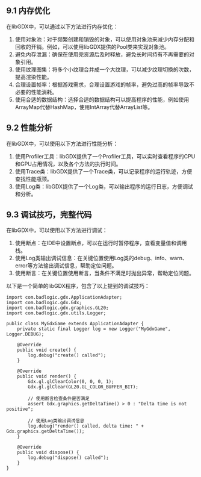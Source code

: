## 9.1 内存优化

在libGDX中，可以通过以下方法进行内存优化：

1. 使用对象池：对于频繁创建和销毁的对象，可以使用对象池来减少内存分配和回收的开销。例如，可以使用libGDX提供的Pool类来实现对象池。
2. 避免内存泄漏：确保在使用完资源后及时释放，避免长时间持有不再需要的对象引用。
3. 使用纹理图集：将多个小纹理合并成一个大纹理，可以减少纹理切换的次数，提高渲染性能。
4. 合理设置帧率：根据游戏需求，合理设置游戏的帧率，避免过高的帧率导致不必要的性能消耗。
5. 使用合适的数据结构：选择合适的数据结构可以提高程序的性能，例如使用ArrayMap代替HashMap，使用IntArray代替ArrayList等。

## 9.2 性能分析

在libGDX中，可以使用以下方法进行性能分析：

1. 使用Profiler工具：libGDX提供了一个Profiler工具，可以实时查看程序的CPU和GPU占用情况，以及各个方法的执行时间。
2. 使用Trace类：libGDX提供了一个Trace类，可以记录程序的运行轨迹，方便查找性能瓶颈。
3. 使用Log类：libGDX提供了一个Log类，可以输出程序的运行日志，方便调试和分析。

## 9.3 调试技巧，完整代码

在libGDX中，可以使用以下方法进行调试：

1. 使用断点：在IDE中设置断点，可以在运行时暂停程序，查看变量值和调用栈。
2. 使用Log类输出调试信息：在关键位置使用Log类的debug、info、warn、error等方法输出调试信息，帮助定位问题。
3. 使用断言：在关键位置使用断言，当条件不满足时抛出异常，帮助定位问题。

以下是一个简单的libGDX程序，包含了以上提到的调试技巧：

```
import com.badlogic.gdx.ApplicationAdapter;
import com.badlogic.gdx.Gdx;
import com.badlogic.gdx.graphics.GL20;
import com.badlogic.gdx.utils.Logger;

public class MyGdxGame extends ApplicationAdapter {
    private static final Logger log = new Logger("MyGdxGame", Logger.DEBUG);

    @Override
    public void create() {
        log.debug("create() called");
    }

    @Override
    public void render() {
        Gdx.gl.glClearColor(0, 0, 0, 1);
        Gdx.gl.glClear(GL20.GL_COLOR_BUFFER_BIT);

        // 使用断言检查条件是否满足
        assert Gdx.graphics.getDeltaTime() > 0 : "Delta time is not positive";

        // 使用Log类输出调试信息
        log.debug("render() called, delta time: " + Gdx.graphics.getDeltaTime());
    }

    @Override
    public void dispose() {
        log.debug("dispose() called");
    }
}

```

